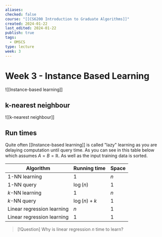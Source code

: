 ```yaml
---
aliases: 
checked: false
course: "[[CS6200 Introduction to Graduate Algorithms]]"
created: 2024-01-22
last_edited: 2024-01-22
publish: true
tags:
  - OMSCS
type: lecture
week: 3
---
```

# Week 3 - Instance Based Learning

![[Instance-based learning]]

## k-nearest neighbour

![[k-nearest neighbour]]

## Run times

Quite often [[Instance-based learning]] is called "lazy" learning as you are delaying computation until query time. As you can see in this table below which assumes $A = B = \mathbb{R}$. As well as the input training data is sorted.

| Algorithm                  | Running time  | Space |
| -------------------------- | ------------- | ----- |
| 1-NN learning              | 1             | $n$   |
| 1-NN query                 | $\log(n)$     | 1     |
| $k$-NN learning            | 1             | $n$   |
| $k$-NN query               | $\log(n) + k$ | 1     |
| Linear regression learning | $n$           | 1     |
| Linear regression learning                           | 1              | 1      |

> [!Question] Why is linear regression $n$ time to learn?


